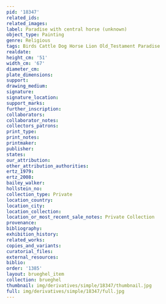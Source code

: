 ```yaml
---
pid: '18347'
related_ids: 
related_images: 
label: Paradise with central horse (unknown)
object_type: Painting
genre: Religious
tags: Birds Cattle Dog Horse Lion Old_Testament Paradise
realdate: 
height_cm: '51'
width_cm: '67'
diameter_cm: 
plate_dimensions: 
support: 
drawing_medium: 
signature: 
signature_location: 
support_marks: 
further_inscription: 
collaborators: 
collaborator_notes: 
collectors_patrons: 
print_type: 
print_notes: 
printmaker: 
publisher: 
states: 
our_attribution: 
other_attribution_authorities: 
ertz_1979: 
ertz_2008: 
bailey_walker: 
hollstein_no: 
collection_type: Private
location_country: 
location_city: 
location_collection: 
location_or_most_recent_sale_notes: Private Collection
provenance: 
bibliography: 
exhibition_history: 
related_works: 
copies_and_variants: 
curatorial_files: 
external_resources: 
biblio: 
order: '1385'
layout: brueghel_item
collection: brueghel
thumbnail: img/derivatives/simple/18347/thumbnail.jpg
full: img/derivatives/simple/18347/full.jpg
---
```

